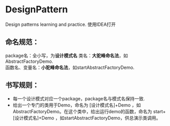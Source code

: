# DesignPattern
Design patterns learning and practice.
使用IDEA打开
## 命名规范：
package名：全小写，为**设计模式名**
类名：**大驼峰命名法**，如AbstractFactoryDemo.  
函数名、变量名：**小驼峰命名法**，如startAbstractFactoryDemo.
## 书写规则：
- 每一个设计模式对应一个package，package名与模式名保持一致.  
- 给出一个专门的类用于Demo，命名为 [设计模式名]+Demo ，如AbstractFactoryDemo。在这个类中，给出运行demo的函数，命名为 start+[设计模式名]+Demo ，如startAbstractFactoryDemo，供总演示类调用。
